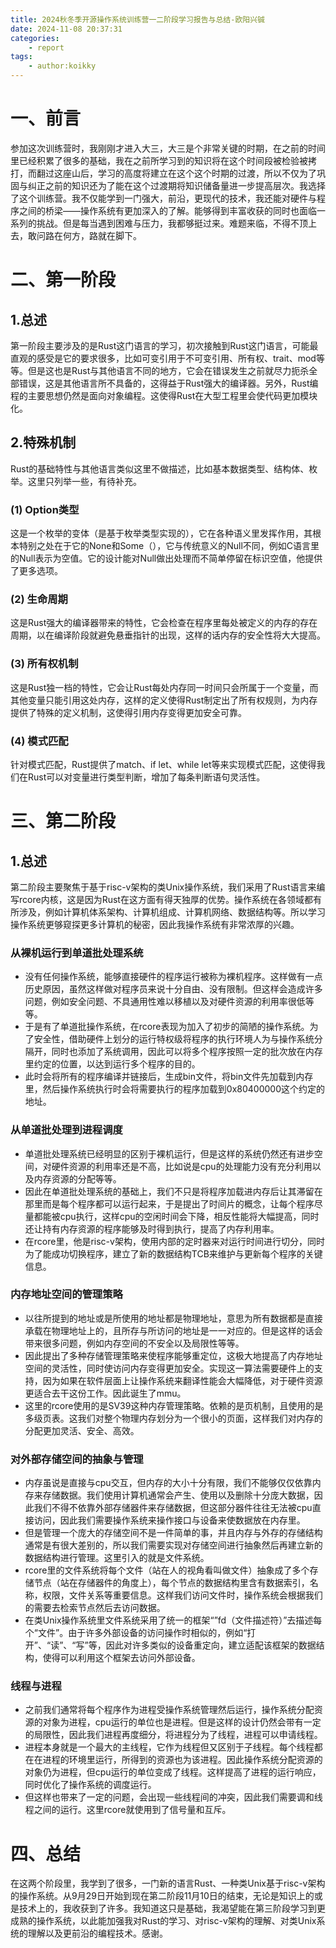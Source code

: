 ```yaml
---
title: 2024秋冬季开源操作系统训练营一二阶段学习报告与总结-欧阳兴铖
date: 2024-11-08 20:37:31
categories:
    - report
tags:
    - author:koikky
---
```


# 一、前言
参加这次训练营时，我刚刚才进入大三，大三是个非常关键的时期，在之前的时间里已经积累了很多的基础，我在之前所学习到的知识将在这个时间段被检验被拷打，而翻过这座山后，学习的高度将建立在这个这个时期的过渡，所以不仅为了巩固与纠正之前的知识还为了能在这个过渡期将知识储备量进一步提高层次。我选择了这个训练营。我不仅能学到一门强大，前沿，更现代的技术，我还能对硬件与程序之间的桥梁——操作系统有更加深入的了解。能够得到丰富收获的同时也面临一系列的挑战。但是每当遇到困难与压力，我都够挺过来。难题来临，不得不顶上去，敢问路在何方，路就在脚下。

# 二、第一阶段
## 1.总述 
第一阶段主要涉及的是Rust这门语言的学习，初次接触到Rust这门语言，可能最直观的感受是它的要求很多，比如可变引用于不可变引用、所有权、trait、mod等等。但是这也是Rust与其他语言不同的地方，它会在错误发生之前就尽力扼杀全部错误，这是其他语言所不具备的，这得益于Rust强大的编译器。另外，Rust编程的主要思想仍然是面向对象编程。这使得Rust在大型工程里会使代码更加模块化。

## 2.特殊机制
Rust的基础特性与其他语言类似这里不做描述，比如基本数据类型、结构体、枚举。这里只列举一些，有待补充。

### (1) Option类型
这是一个枚举的变体（是基于枚举类型实现的），它在各种语义里发挥作用，其根本特别之处在于它的None和Some（），它与传统意义的Null不同，例如C语言里的Null表示为空值。它的设计能对Null做出处理而不简单停留在标识空值，他提供了更多选项。

### (2) 生命周期
这是Rust强大的编译器带来的特性，它会检查在程序里每处被定义的内存的存在周期，以在编译阶段就避免悬垂指针的出现，这样的话内存的安全性将大大提高。

### (3) 所有权机制
这是Rust独一档的特性，它会让Rust每处内存同一时间只会所属于一个变量，而其他变量只能引用这处内存，这样的定义使得Rust制定出了所有权规则，为内存提供了特殊的定义机制，这使得引用内存变得更加安全可靠。

### (4) 模式匹配
针对模式匹配，Rust提供了match、if let、while let等来实现模式匹配，这使得我们在Rust可以对变量进行类型判断，增加了每条判断语句灵活性。

# 三、第二阶段
## 1.总述
第二阶段主要聚焦于基于risc-v架构的类Unix操作系统，我们采用了Rust语言来编写rcore内核，这是因为Rust在这方面有得天独厚的优势。操作系统在各领域都有所涉及，例如计算机体系架构、计算机组成、计算机网络、数据结构等。所以学习操作系统更够窥探更多计算机的秘密，因此我操作系统有非常浓厚的兴趣。

### 从裸机运行到单道批处理系统
* 没有任何操作系统，能够直接硬件的程序运行被称为裸机程序。这样做有一点历史原因，虽然这样做对程序员来说十分自由、没有限制。但这样会造成许多问题，例如安全问题、不具通用性难以移植以及对硬件资源的利用率很低等等。
* 于是有了单道批操作系统，在rcore表现为加入了初步的简陋的操作系统。为了安全性，借助硬件上划分的运行特权级将程序的执行环境人为与操作系统分隔开，同时也添加了系统调用，因此可以将多个程序按照一定的批次放在内存里约定的位置，以达到运行多个程序的目的。
* 此时会将所有的程序编译并链接后，生成bin文件，将bin文件先加载到内存里，然后操作系统执行时会将需要执行的程序加载到0x80400000这个约定的地址。

### 从单道批处理到进程调度
* 单道批处理系统已经明显的区别于裸机运行，但是这样的系统仍然还有进步空间，对硬件资源的利用率还是不高，比如说是cpu的处理能力没有充分利用以及内存资源的分配等等。
* 因此在单道批处理系统的基础上，我们不只是将程序加载进内存后让其滞留在那里而是每个程序都可以运行起来，于是提出了时间片的概念，让每个程序尽量都能被cpu执行，这样cpu的空闲时间会下降，相反性能将大幅提高，同时还让持有内存资源的程序能够及时得到执行，提高了内存利用率。
* 在rcore里，他是risc-v架构，使用内部的定时器来对运行时间进行切分，同时为了能成功切换程序，建立了新的数据结构TCB来维护与更新每个程序的关键信息。

### 内存地址空间的管理策略
* 以往所提到的地址或是所使用的地址都是物理地址，意思为所有数据都是直接承载在物理地址上的，且所存与所访问的地址是一一对应的。但是这样的话会带来很多问题，例如内存空间的不安全以及局限性等等。
* 因此提出了多种存储管理策略来使程序能够重定位，这极大地提高了内存地址空间的灵活性，同时使访问内存变得更加安全。实现这一算法需要硬件上的支持，因为如果在软件层面上让操作系统来翻译性能会大幅降低，对于硬件资源更适合去干这份工作。因此诞生了mmu。
* 这里的rcore使用的是SV39这种内存管理策略。依赖的是页机制，且使用的是多级页表。这我们对整个物理内存划分为一个很小的页面，这样我们对内存的分配更加灵活、安全、高效。

### 对外部存储空间的抽象与管理
* 内存虽说是直接与cpu交互，但内存的大小十分有限，我们不能够仅仅依靠内存来存储数据。我们使用计算机通常会产生、使用以及删除十分庞大数据，因此我们不得不依靠外部存储器件来存储数据，但这部分器件往往无法被cpu直接访问，因此我们需要操作系统来操作接口与设备来使数据放在内存里。
* 但是管理一个庞大的存储空间不是一件简单的事，并且内存与外存的存储结构通常是有很大差别的，所以我们需要实现对存储空间进行抽象然后再建立新的数据结构进行管理。这里引入的就是文件系统。
* rcore里的文件系统将每个文件（站在人的视角看叫做文件）抽象成了多个存储节点（站在存储器件的角度上），每个节点的数据结构里含有数据索引，名称，权限，文件关系等重要信息。这样我们访问文件时，操作系统会根据我们的需要去检索节点然后去访问数据。
* 在类Unix操作系统里文件系统采用了统一的框架“”fd（文件描述符）”去描述每个“文件”。由于许多外部设备的访问操作时相似的，例如“打开”、“读”、“写”等，因此对许多类似的设备重定向，建立适配该框架的数据结构，使得可以利用这个框架去访问外部设备。 

### 线程与进程
* 之前我们通常将每个程序作为进程受操作系统管理然后运行，操作系统分配资源的对象为进程，cpu运行的单位也是进程。但是这样的设计仍然会带有一定的局限性，因此我们进程再度细分，将进程分为了线程，进程可以申请线程。
* 进程本身就是一个最大的主线程，它作为线程但又区别于子线程。每个线程都在在进程的环境里运行，所得到的资源也为该进程。因此操作系统分配资源的对象仍为进程，但cpu运行的单位变成了线程。这样提高了进程的运行响应，同时优化了操作系统的调度运行。
* 但这样也带来了一定的问题，会出现一些线程间的冲突，因此我们需要调和线程之间的运行。这里rcore就使用到了信号量和互斥。

# 四、总结
在这两个阶段里，我学到了很多，一门新的语言Rust、一种类Unix基于risc-v架构的操作系统。从9月29日开始到现在第二阶段11月10日的结束，无论是知识上的或是技术上的，我收获到了许多。我知道这只是基础，我渴望能在第三阶段学习到更成熟的操作系统，以此能加强我对Rust的学习、对risc-v架构的理解、对类Unix系统的理解以及更前沿的编程技术。感谢。


